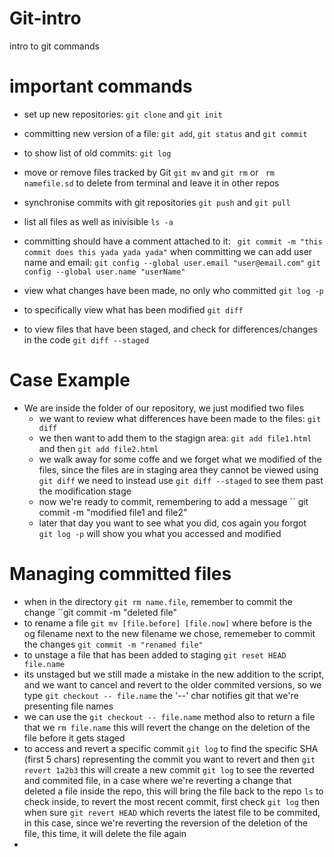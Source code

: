 # Git-intro
intro to git commands 

# important commands
- set up new repositories:
`` git clone `` and `` git init ``  
- committing new version of a file:
`` git add ``, `` git status `` and `` git commit ``
- to show list of old commits:
`` git log ``
- move or remove files tracked by Git
`` git mv `` and `` git rm `` or `` rm namefile.sd`` to delete from terminal and leave it in other repos
- synchronise commits with git repositories
`` git push `` and `` git pull ``
- list all files as well as inivisible
`` ls -a ``
- committing should have a comment attached to it:
`` git commit -m "this commit does this yada yada yada"``
when committing we can add user name and email:
`` git config --global user.email "user@email.com" ``
`` git config --global user.name "userName" ``

- view what changes have been made, no only who committed
`` git log -p `` 
- to specifically view what has been modified 
`` git diff ``
- to view files that have been staged, and check for differences/changes in the code
`` git diff --staged ``


# Case Example #
- We are inside the folder of our repository, we just modified two files
  - we want to review what differences have been made to the files: `` git diff ``
  - we then want to add them to the stagign area: ``git add file1.html`` and then ``git add file2.html ``
  - we walk away for some coffe and we forget what we modified of the files, since the files are in staging area they cannot be viewed using `` git diff `` we need to instead use `` git diff --staged `` to see them past the modification stage
  - now we're ready to commit, remembering to add a message `` git commit -m "modified file1 and file2"
  - later that day you want to see what you did, cos again you forgot `` git log -p`` will show you what you accessed and modified


# Managing committed files #

- when in the directory `` git rm name.file ``, remember to commit the change ``git commit -m "deleted file" 
- to rename a file `` git mv [file.before] [file.now] `` where before is the og filename next to the new filename we chose, rememeber to commit the changes `` git commit -m "renamed file" ``
- to unstage a file that has been added to staging `` git reset HEAD file.name `` 
- its unstaged but we still made a mistake in the new addition to the script, and we want to cancel and revert to the older commited versions, so we type `` git checkout -- file.name `` the '--' char notifies git that we're presenting file names
- we can use the `` git checkout -- file.name `` method also to return a file that we `` rm file.name `` this will revert the change on the deletion of the file before it gets staged
- to access and revert a specific commit `` git log `` to find the specific SHA (first 5 chars) representing the commit you want to revert and then `` git revert 1a2b3 `` this will create a new commit `` git log `` to see the reverted and commited file, in a case where we're reverting a change that deleted a file inside the repo, this will bring the file back to the repo `` ls `` to check inside, to revert the most recent commit, first check `` git log `` then when sure `` git revert HEAD `` which reverts the latest file to be commited, in this case, since we're reverting the reversion of the deletion of the file, this time, it will delete the file again
- 
